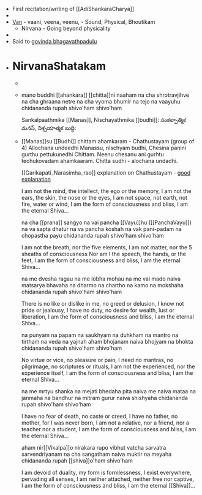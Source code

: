 - First recitation/writing of [[AdiShankaraCharya]]
-
- [Van](https://youtu.be/C9XlxIzbvZ4?t=2523) - vaani, veena, veenu, - Sound, Physical, Bhoutikam
	- Nirvana - Going beyond physicality
-
- Said to [govinda bhagavathpadulu](https://youtu.be/C9XlxIzbvZ4?t=2186)
- # NirvanaShatakam
	-
	- mano buddhi [[ahankara]] [[chitta]]ni naaham
	  na cha shrotravjihve na cha ghraana netre
	  na cha vyoma bhumir na tejo na vaayuhu
	  chidananda rupah shivo'ham shivo'ham
	  
	  Sankalpaathmika [[Manas]], Nischayathmika [[budhi]]:
	  సంకల్పాత్మిక మనస్, నిశ్చయాత్మక బుద్ధి:
	- [[Manas]]su [[Budhi]] chittam ahamkaram - Chathustayam (group of 4)
	  Allochana undeedhi Manassu, nischyam budhi, Chesina panini gurthu pettukunedhi Chittam. Neenu chesanu ani gurhtu techukovadam ahamkaaram.
	  Chitta sudhi - alochana undadhi.
	  
	  [[Garikapati_Narasimha_rao]] explanation on Chathustayam - [good explanation](https://www.facebook.com/srigarikipatinarasimharaoofficial/videos/%E0%B0%AE%E0%B0%A8%E0%B0%B8%E0%B1%81-%E0%B0%AC%E0%B1%81%E0%B0%A6%E0%B1%8D%E0%B0%A7%E0%B0%BF-%E0%B0%9A%E0%B0%BF%E0%B0%A4%E0%B1%8D%E0%B0%A4%E0%B0%82-%E0%B0%B5%E0%B1%80%E0%B0%9F%E0%B0%BF-%E0%B0%AE%E0%B0%A7%E0%B1%8D%E0%B0%AF-%E0%B0%A4%E0%B1%87%E0%B0%A1%E0%B0%BE-%E0%B0%8F%E0%B0%AE%E0%B0%BF%E0%B0%9F%E0%B1%8B-%E0%B0%9A%E0%B1%82%E0%B0%A1%E0%B0%82%E0%B0%A1%E0%B0%BF/245100914115291/)
	  
	  I am not the mind, the intellect, the ego or the memory,
	  I am not the ears, the skin, the nose or the eyes,
	  I am not space, not earth, not fire, water or wind,
	  I am the form of consciousness and bliss,
	  I am the eternal Shiva...
	  
	  na cha [[prana]] sangyo na vai pancha [[Vayu]]hu ([[PanchaVayu]])
	  na va sapta dhatur na va pancha koshah
	  na vak pani-padam na chopastha payu
	  chidananda rupah shivo'ham shivo'ham
	  
	  I am not the breath, nor the five elements,
	  I am not matter, nor the 5 sheaths of consciousness
	  Nor am I the speech, the hands, or the feet,
	  I am the form of consciousness and bliss,
	  I am the eternal Shiva...
	  
	  na me dvesha ragau na me lobha mohau
	  na me vai mado naiva matsarya bhavaha
	  na dharmo na chartho na kamo na mokshaha
	  chidananda rupah shivo'ham shivo'ham
	  
	  There is no like or dislike in me, no greed or delusion,
	  I know not pride or jealousy,
	  I have no duty, no desire for wealth, lust or liberation,
	  I am the form of consciousness and bliss,
	  I am the eternal Shiva...
	  
	  na punyam na papam na saukhyam na duhkham
	  na mantro na tirtham na veda na yajnah
	  aham bhojanam naiva bhojyam na bhokta
	  chidananda rupah shivo'ham shivo'ham
	  
	  No virtue or vice, no pleasure or pain,
	  I need no mantras, no pilgrimage, no scriptures or rituals,
	  I am not the experienced, nor the experience itself,
	  I am the form of consciousness and bliss,
	  I am the eternal Shiva...
	  
	  na me mrtyu shanka na mejati bhedaha
	  pita naiva me naiva mataa na janmaha
	  na bandhur na mitram gurur naiva shishyaha
	  chidananda rupah shivo'ham shivo'ham
	  
	  I have no fear of death, no caste or creed,
	  I have no father, no mother, for I was never born,
	  I am not a relative, nor a friend, nor a teacher nor a student,
	  I am the form of consciousness and bliss,
	  I am the eternal Shiva...
	  
	  aham nir[[Vikalpa]]o nirakara rupo
	  vibhut vatcha sarvatra sarvendriyanam
	  na cha sangatham naiva muktir na meyaha
	  chidananda rupah [[shiva]]o'ham shivo'ham
	  
	  I am devoid of duality, my form is formlessness,
	  I exist everywhere, pervading all senses,
	  I am neither attached, neither free nor captive,
	  I am the form of consciousness and bliss,
	  I am the eternal [[Shiva]]...